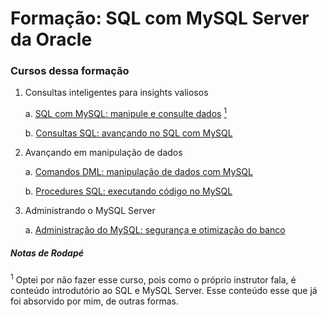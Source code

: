 # Formação: SQL com MySQL Server da Oracle


### Cursos dessa formação 

1. Consultas inteligentes para insights valiosos
    
    a. [SQL com MySQL: manipule e consulte dados](https://cursos.alura.com.br/course/mysql-manipule-dados-com-sql) [<sup>1</sup>](#nota-sql-basico)

    b. [Consultas SQL: avançando no SQL com MySQL](/21%20-%20SQL%20com%20MySQL/01%20-%20Consulta%20Inteligentes/)

2. Avançando em manipulação de dados

    a. [Comandos DML: manipulação de dados com MySQL](/21%20-%20SQL%20com%20MySQL/02%20-%20Avançando/01%20-%20Comandos%20DML/)

    b. [Procedures SQL: executando código no MySQL](/21%20-%20SQL%20com%20MySQL/02%20-%20Avançando/02%20-%20Procedures%20SQL/)

3. Administrando o MySQL Server

    a. [Administração do MySQL: segurança e otimização do banco](/21%20-%20SQL%20com%20MySQL//03%20-%20Administrando%20o%20MySQL/01%20-%20Admin%20do%20MySQL/)


##### Notas de Rodapé

<span id="nota-sql-basico"><sup>1</sup></span> Optei por não fazer esse curso, pois como o próprio instrutor fala, é conteúdo introdutório ao SQL e MySQL Server. Esse conteúdo esse que já foi absorvido por mim, de outras formas.